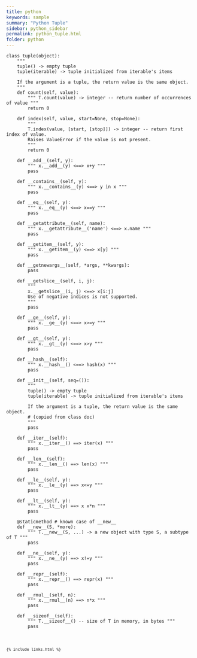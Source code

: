 ```yaml
---
title: python
keywords: sample
summary: "Python Tuple"
sidebar: python_sidebar
permalink: python_tuple.html
folder: python
---
```



<pre><code>class tuple(object):
    """
    tuple() -> empty tuple
    tuple(iterable) -> tuple initialized from iterable's items
    
    If the argument is a tuple, the return value is the same object.
    """
    def count(self, value): 
        """ T.count(value) -> integer -- return number of occurrences of value """
        return 0

    def index(self, value, start=None, stop=None): 
        """
        T.index(value, [start, [stop]]) -> integer -- return first index of value.
        Raises ValueError if the value is not present.
        """
        return 0

    def __add__(self, y): 
        """ x.__add__(y) <==> x+y """
        pass

    def __contains__(self, y): 
        """ x.__contains__(y) <==> y in x """
        pass

    def __eq__(self, y): 
        """ x.__eq__(y) <==> x==y """
        pass

    def __getattribute__(self, name): 
        """ x.__getattribute__('name') <==> x.name """
        pass

    def __getitem__(self, y): 
        """ x.__getitem__(y) <==> x[y] """
        pass

    def __getnewargs__(self, *args, **kwargs): 
        pass

    def __getslice__(self, i, j):
        """
        x.__getslice__(i, j) <==> x[i:j]
        Use of negative indices is not supported.
        """
        pass

    def __ge__(self, y): 
        """ x.__ge__(y) <==> x>=y """
        pass

    def __gt__(self, y): 
        """ x.__gt__(y) <==> x>y """
        pass

    def __hash__(self): 
        """ x.__hash__() <==> hash(x) """
        pass

    def __init__(self, seq=()): 
        """
        tuple() -> empty tuple
        tuple(iterable) -> tuple initialized from iterable's items
        
        If the argument is a tuple, the return value is the same object.
        # (copied from class doc)
        """
        pass

    def __iter__(self): 
        """ x.__iter__() ==> iter(x) """
        pass

    def __len__(self): 
        """ x.__len__() ==> len(x) """
        pass

    def __le__(self, y): 
        """ x.__le__(y) ==> x<=y """
        pass

    def __lt__(self, y): 
        """ x.__lt__(y) ==> x<y """
        pass

    def __mul__(self, n): 
        """ x.__mul__(n) ==> x*n """
        pass

    @staticmethod # known case of __new__
    def __new__(S, *more): 
        """ T.__new__(S, ...) -> a new object with type S, a subtype of T """
        pass

    def __ne__(self, y): 
        """ x.__ne__(y) ==> x!=y """
        pass

    def __repr__(self): 
        """ x.__repr__() ==> repr(x) """
        pass

    def __rmul__(self, n): 
        """ x.__rmul__(n) ==> n*x """
        pass

    def __sizeof__(self): 
        """ T.__sizeof__() -- size of T in memory, in bytes """
        pass
        
 <code/><pre/>
          
{% include links.html %}
